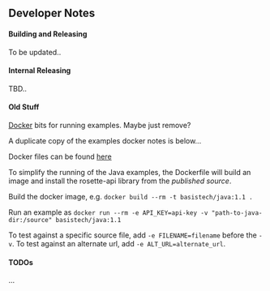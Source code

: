 ## Developer Notes

#### Building and Releasing
To be updated..


#### Internal Releasing
TBD..

#### Old Stuff
[Docker](examples/docker) bits for running examples.  Maybe just remove?

A duplicate copy of the examples docker notes is below...

Docker files can be found [here](https://github.com/rosette-api/java/tree/master/examples/docker)

To simplify the running of the Java examples, the Dockerfile will build an image and install the rosette-api library from the *published source*.

Build the docker image, e.g. `docker build --rm -t basistech/java:1.1 .`

Run an example as `docker run --rm -e API_KEY=api-key -v "path-to-java-dir:/source" basistech/java:1.1`

To test against a specific source file, add `-e FILENAME=filename` before the `-v`.
To test against an alternate url, add `-e ALT_URL=alternate_url`.

#### TODOs
...

